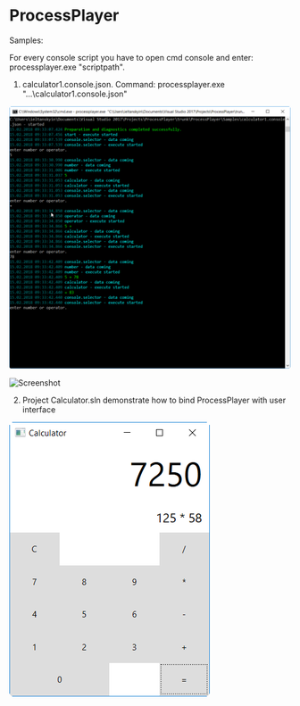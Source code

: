 # ProcessPlayer

Samples:

For every console script you have to open cmd console and enter: processplayer.exe "scriptpath".

1. calculator1.console.json. Command: processplayer.exe "...\calculator1.console.json"

<img width="1103" alt="calculator1.console" src="https://raw.githubusercontent.com/series6147/ProcessPlayer/master/ProcessPlayer/Samples/Images/calculator1.console.png">

![Screenshot](ProcessPlayer/calculator1.console.png)

2. Project Calculator.sln demonstrate how to bind ProcessPlayer with user interface

<img width="359" alt="calculator1.console" src="https://raw.githubusercontent.com/series6147/ProcessPlayer/master/ProcessPlayer/Samples/Images/calculator1.windows.png">
